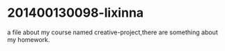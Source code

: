 # 201400130098-lixinna
a file about my course named creative-project,there are something about my homework.
